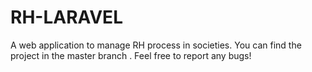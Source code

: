 # RH-LARAVEL
A web application to manage RH process in societies. 
You can find the project in the master branch .
Feel free to report any bugs!
